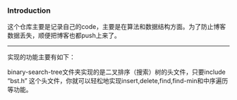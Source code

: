 ### Introduction
这个仓库主要是记录自己的code，主要是在算法和数据结构方面。为了防止博客数据丢失，顺便把博客也都push上来了。

---

实现的功能主要有如下：

binary-search-tree文件夹实现的是二叉排序（搜索）树的头文件，只要include “bst.h” 这个头文件，你就可以轻松地实现insert,delete,find,find-min和中序遍历等功能。
